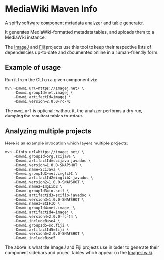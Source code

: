 # MediaWiki Maven Info #

A spiffy software component metadata analyzer and table generator.

It generates MediaWiki-formatted metadata tables, and uploads them to a
MediaWiki instance.

The [ImageJ](https://imagej.net/) and [Fiji](https://fiji.sc/) projects use
this tool to keep their respective lists of dependencies up-to-date and
documented online in a human-friendly form.

## Example of usage ##

Run it from the CLI on a given component via:

    mvn -Dmwmi.url=https://imagej.net/ \
        -Dmwmi.groupId=net.imagej \
        -Dmwmi.artifactId=imagej \
        -Dmwmi.version=2.0.0-rc-42

The `mwmi.url` is optional; without it, the analyzer performs a dry run,
dumping the resultant tables to stdout.

## Analyzing multiple projects ##

Here is an example invocation which layers multiple projects:

    mvn -Dinfo.url=https://imagej.net/ \
        -Dmwmi.groupId=org.scijava \
        -Dmwmi.artifactId=scijava-javadoc \
        -Dmwmi.version=1.0.0-SNAPSHOT \
        -Dmwmi.name=SciJava \
        -Dmwmi.groupId2=net.imglib2 \
        -Dmwmi.artifactId2=imglib2-javadoc \
        -Dmwmi.version2=1.0.0-SNAPSHOT \
        -Dmwmi.name2=ImgLib2 \
        -Dmwmi.groupId3=io.scif \
        -Dmwmi.artifactId3=scifio-javadoc \
        -Dmwmi.version3=1.0.0-SNAPSHOT \
        -Dmwmi.name3=SCIFIO \
        -Dmwmi.groupId4=net.imagej \
        -Dmwmi.artifactId4=imagej \
        -Dmwmi.version4=2.0.0-rc-54 \
        -Dmwmi.includeBase4 \
        -Dmwmi.groupId5=sc.fiji \
        -Dmwmi.artifactId5=fiji \
        -Dmwmi.version5=2.0.0-SNAPSHOT \
        -Dmwmi.includeBase5

The above is what the ImageJ and Fiji projects use in order
to generate their component sidebars and project tables
which appear on the [ImageJ wiki](https://imagej.net/).
